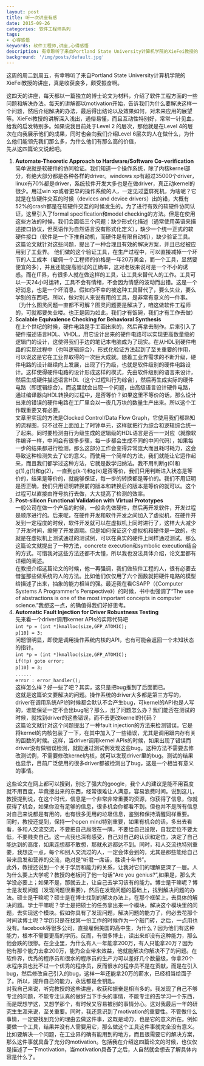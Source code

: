 ```yaml
---
layout: post
title: 听一次讲座有感
date: 2015-09-26
categories: 软件工程师系列
tags: 
- 心得感悟
keywords: 软件工程师,讲座,心得感悟
description: 有幸聆听了来自Portland State University计算机学院的XieFei教授的讲座，真是收获良多，颇受振奋啊。
background: '/img/posts/default.jpg'
---
```

这周的周二到周五，有幸聆听了来自Portland State University计算机学院的XieFei教授的讲座，真是收获良多，颇受振奋啊。 

这四天的讲座，每天都以一篇独立的博士论文为材料，介绍了软件工程方面的一些问题和解决办法。每天的讲解都以motivation开始，告诉我们为什么要解决这样一个问题，然后介绍解决的办法，最后得出结论以及效果如何，对未来应用的展望等。XieFei教授的讲解深入浅出，通俗易懂，而且互动性特别好，常常一针见血，给我的启发特别多。如果说我目前处于Level 2 的层次，那他就是在Level 4的层次在向我展示他们的成果，同时也会向我们介绍Level 6层次的人在做什么，为什么他们能领先我们那么多，为什么他们有那么高的价值，   
先从这四篇论文说起吧。   

 1. **Automate-Theoretic Approach to Hardware/Software Co-verification**   
简单说就是软硬件的协同验证。我们知道一个操作系统，除了内核kernel部分，有绝大部分都是各种各样的driver。windows xp有超过35000个driver，linux有70%都是driver，系统软件开发大多也是在做driver，真正动kernel的很少。用过win xp或者更早的操作系统的人，一定见过蓝屏死机，为啥呢？它就是在软硬件交互的时候（devices and device drivers）出的错，大概有52%的crash都是在软硬件交互的时候发生的。为了进行有效的软硬件协同认证，这里引入了formal specification和model checking的方法。但是在使用这些方法的时候，我们会面临三个问题：缺少形式化描述（通常使用英语来描述接口协议，但英语作为自然语言没有形式化定义），缺少一个统一正式的软硬件接口（软件是一个下推自动机，而硬件是有限自动机），缺少验证工具。这篇论文就针对这些问题，提出了一种合理且有效的解决方案，并且已经被应用到了工业界。
他们做的这个验证工具，在生产过程中，可以直接减掉一个环节的人工成本（雇佣一个工程师的价格是一年20万美金，而一个工具，显然要便宜的多），并且还能提高验证的正确率，这对老板来说可是一个不小的诱惑。而在IT界，有很多人就在做这样的工具，让工具来替代人的工作。工具可以一天24小时运转，工具不会有情绪，不会因为情感的波动而出错。这是一个好消息，也是一个坏消息。假如你不幸的被这种工具替代了，要么失业，要么学别的东西吧。所以，做对别人来说有用的工具，是非常有意义的一件事。（为什么图灵问题一直都不可解？图灵问题要是解决了，咱这做软件工程师的，可就都要失业喽。也正是因为如此，我们才有饭碗，我们才有工作去做）
 2. **Scalable Equivalence Checking for Behavioral Synthesis**   
在上个世纪的时候，硬件电路是手工画出来的，然后再拿去制作。后来引入了硬件描述语言HDL、VHDL，用它设计出来的硬件电路可以实现更高数量级的逻辑门的设计，这使得我们手边的笔记本电脑成为了现实。在从HDL到硬件电路的实现过程中（也叫逻辑综合），形式化验证方法起到了至关重要的作用，可以说这是它在工业界取得的一次巨大成就。随着工业界需求的不断升级，硬件电路的设计继续向上发展，出现了行为级，也就是软件级别的硬件电路设计。这样使得硬件电路的设计形成这样的模式，先由软件级别的语言来设计，然后生成硬件描述语言HDL（这个过程叫行为综合），然后再生成实际的硬件电路（即逻辑综合）。而这里就会出现一个问题，由高级语言设计硬件电路，通过编译器向HDL转换的过程中，是否等价？如果这里不等价的话，那么设计出来的错误的硬件电路在工厂里会以一夜几万块的数量生产出来。所以这个工作既重要又有必要。   
文章里实现的方法是Clocked Control/Data Flow Graph，它使用我们都熟知的流程图，只不过在上面加上了时钟单元，这样就把行为综合和逻辑综合统一了起来。同时要检测由行为级生成的逻辑级的HDL语言是否一一对应（就像软件编译一样，中间会有很多步骤，每一步都会生成不同的中间代码），如果每一步的结果都进行检测，那么这部分工作会变得异常庞大而且耗时耗力，这会导致这种检测失去了它的意义。而使用一个简单的方法，我们就能让它运作起来，而且我们都学过这种方法，它就是数学归纳法。我不用判断g(0)和g(1),g(1)和g(2)，一直到g(k-1)和g(k)是否等价，我们只用判断进入状态是等价的，结果是等价的，就能够保证，每一步的转换都是等价的。我们不用证明是否正确，我们只用证明转换前的版本和转换后的版本是等价的就可以。这个过程可以直接由符号执行去做，大大提高了检测的效率。
 3. **Post-silicon Functional Validation with Virtual Prototypes**   
一般公司在做一个产品的时候，一般会先做硬件，然后再开发软件，开发过程是顺序进行的。后来呢，在硬件开发和软件开发之间加入了虚拟机，在硬件开发到一定程度的时候，软件开发就可以在虚拟机上同时进行了，这样大大减少了开发时间，缩短了开发周期。但是如何保证这个虚拟机和硬件是一致的，也就是在虚拟机上测试通过的测试例，可以在真实的硬件上同样通过测试。那么这篇论文就提出了一种方法，concrete execution和symbolic execution结合的方式。可惜我对这些方法还都不太懂，所以我也没法具体介绍，论文里都有详细的阐述。   
在教授介绍这篇论文的时候，他一再强调，我们做软件工程的人，很有必要去借鉴那些做系统的人的方法。比如他们仅仅用了六个函数就把硬件电路的模型给描述了出来，抽象的能力相当的强。最近我在看CSAPP（《Computer Systems A Programmer's Perspective》）的时候，书中也强调了“The use of abstractions is one of the most important concepts in computer science.”我想这一点，的确值得我们好好思考。
 4. **Automatic Fault Injection for Driver Robustness Testing**   
先来看一个driver调用kerner APIs的实际代码吧   
    `int *p = (int *)kmalloc(size,GFP_ATOMIC);`    
    `p[10] = 3;`   
问题很明显，即使是调用操作系统内核的API，也有可能会返回一个未知状态的指针。   
    `int *p = (int *)kmalloc(size,GFP_ATOMIC);`   
    `if(!p) goto error;`   
    `p[10] = 3;`   
    `......`   
    `error : error_handler();`   
这样怎么样？好一些了吧？其实，这只是把bug推到了后面而已。   
这就是这篇论文要解决的问题。操作系统的driver大多都是第三方写的，driver在调用系统API的时候都会默认不会产生bug，可kernel的API也是人写的，谁能保证一定不会出bug呢？那么，出了问题怎么办？我们能否在测试的时候，就找到driver的这些错误，而不去更改kernel的代码？   
这篇论文就针对这个问题提出了一种fault injection的方法来检测错误。它是将kernel的内核包装了一下，在其中加入了一些错误，尤其是调用跟内存有关的函数的时候。这样，当driver调用kernel APIs的时候，如果出现了错误而driver没有做错误检测，就能通过测试例发现这些bug。这种方法不需要去修改测试例，不需要修改kernel内核，就可以发现driver里的bug。测试的结果也显示，目前广泛使用的很多driver都被检测出了bug，这是一个相当有意义的事情。   

这些论文在网上都可以搜到，别忘了强大的google，我个人的建议是能不用百度就不用百度，毕竟搜出来的东西，经常很难让人满意，容易浪费时间。说到这儿，教授提到说，在这个时代，信息是一个非常非常重要的资源，你获得了信息，你就获得了机会，如果你没有足够的信息，很多机会你都看不到。但也并不是所有信息对自己来说都是有用的，也有很多无用的垃圾信息，鉴别和保持清醒同样重要。   
同时，教授还提到，保持一个open mind特别重要，如果有机会的话，多出去看看，多和人交流交流，不要把自己局限在一隅，不要给自己设限，自我定位不要太低，不要贱卖自己。这一点我也深有感受，自己对自己的认识和定位，决定了自己能达到的高度，如果连想都不敢想，那就永远都达不到。同时，和人交流也特别重要，我想这一点，每个和别人交流过的人，一定会体会到的，尤其是那些能给自己带来启发和营养的交流，绝对是“听君一席话，胜读十年书”。   
此外，教授还说到一个关于学历和能力的关系，让我对它们的理解更深了一层。人为什么要上大学呢？教授的老板问了他一句话“Are you genius?”,如果是，那么大学没必要上；如果不是，那就去上，让自己去学习该有的能力。博士是干嘛呢？博士是发现问题（发现问题很重要），然后在发现问题的基础上，找到解决问题的办法。硕士是干嘛呢？硕士是在博士找到的解决办法上，在那个框架上，去具体的解决问题。学士干嘛呢？学士是把硕士的任务拿出来一个模块，解决这个模块里的问题，去实现这个模块。假如你具有了发现问题，解决问题的能力了，何必去花那个时间读博士呢？学历只是在找第一份工作的时候作为一个敲门砖，之后，一点用也没有。facebook等很多公司，直接雇佣美国的高中生，为什么？因为他们有这种能力，根本不需要更高的学历。反而，有很多博士，读出来却没有这种能力，那么他会跌的很惨。在企业里，为什么有人一年能拿200万，有人只能拿20万？因为他有那个能力去拿200万，能为企业带来效益，他就能解决你解决不了的问题。在软件界，优秀的程序员和很水的程序员的生产力可以差好几个数量级，你拿20个水程序员也比不过一个优秀的程序员，反而很水的程序员不是在贡献，而是在引入bug，然后修改自己引入的bug，这样一年还能拿20万的薪水，已经相当给面子了。所以，提升自己的能力，永远都是金钥匙。   
对我自己来说，听完教授的这些讲座，收获和振奋是相当多的。我发现了自己不够专注的问题，不能专注认真的做好当下手头的事情，不能专注的去学习一个东西，而是既想学这，又想学那个，有时候又容易被别的事情分心。这对我最后一年的研究生生涯来说，至关重要。同时，我还意识到了motivation的重要性。不管做什么事情，一定要找到充分的理由去做这件事，这既是动力，也是它的意义所在。例如要做一个工具，结果并没有人需要用它，那么做这个工具这件事就完全没有意义。比如要解决一个问题，在工业界的确有能用到的地方，而且很需要它的解决方案，那么这件事就具备了充分的motivation。包括我在介绍这四篇论文的时候，也仅仅是描述了一下motivation，当motivation具备了之后，人自然就会想去了解具体内容是什么了。   
